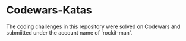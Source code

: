 # Codewars-Katas
The coding challenges in this repository were solved on Codewars and submiitted under the account name of 'rockit-man'.
